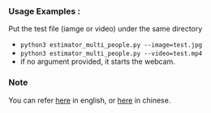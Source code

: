 
### Usage Examples :
Put the test file (iamge or video) under the same directory   
   
 - `python3 estimator_multi_people.py --image=test.jpg`   
 - `python3 estimator_multi_people.py --video=test.mp4`   
 - if no argument provided, it starts the webcam.

### Note
You can refer [here](https://www.learnopencv.com/multi-person-pose-estimation-in-opencv-using-openpose/) in english, or [here](https://blog.csdn.net/qq_27158179/article/details/82717821) in chinese.
